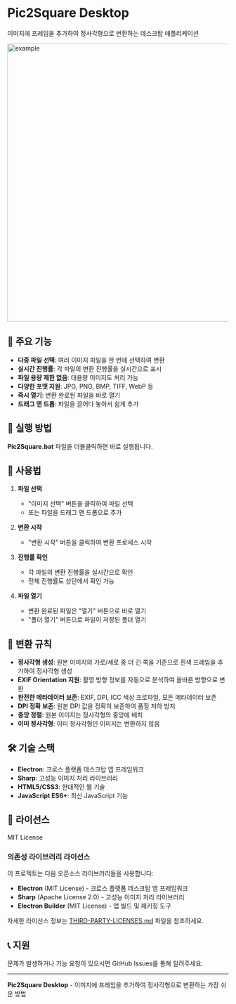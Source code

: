 # Pic2Square Desktop

이미지에 프레임을 추가하여 정사각형으로 변환하는 데스크탑 애플리케이션

<img width="1226" height="633" alt="example" src="https://github.com/user-attachments/assets/be4b3821-f11d-4cf8-8275-3d6c1ac6fd80" />

## 🎯 주요 기능

- **다중 파일 선택**: 여러 이미지 파일을 한 번에 선택하여 변환
- **실시간 진행률**: 각 파일의 변환 진행률을 실시간으로 표시
- **파일 용량 제한 없음**: 대용량 이미지도 처리 가능
- **다양한 포맷 지원**: JPG, PNG, BMP, TIFF, WebP 등
- **즉시 열기**: 변환 완료된 파일을 바로 열기
- **드래그 앤 드롭**: 파일을 끌어다 놓아서 쉽게 추가

## 🚀 실행 방법

**Pic2Square.bat** 파일을 더블클릭하면 바로 실행됩니다.

## 📖 사용법

1. **파일 선택**
   - "이미지 선택" 버튼을 클릭하여 파일 선택
   - 또는 파일을 드래그 앤 드롭으로 추가

2. **변환 시작**
   - "변환 시작" 버튼을 클릭하여 변환 프로세스 시작

3. **진행률 확인**
   - 각 파일의 변환 진행률을 실시간으로 확인
   - 전체 진행률도 상단에서 확인 가능

4. **파일 열기**
   - 변환 완료된 파일은 "열기" 버튼으로 바로 열기
   - "폴더 열기" 버튼으로 파일이 저장된 폴더 열기

## 🔧 변환 규칙

- **정사각형 생성**: 원본 이미지의 가로/세로 중 더 긴 쪽을 기준으로 흰색 프레임을 추가하여 정사각형 생성
- **EXIF Orientation 지원**: 촬영 방향 정보를 자동으로 분석하여 올바른 방향으로 변환
- **완전한 메타데이터 보존**: EXIF, DPI, ICC 색상 프로파일, 모든 메타데이터 보존
- **DPI 정확 보존**: 원본 DPI 값을 정확히 보존하여 품질 저하 방지
- **중앙 정렬**: 원본 이미지는 정사각형의 중앙에 배치
- **이미 정사각형**: 이미 정사각형인 이미지는 변환하지 않음

## 🛠️ 기술 스택

- **Electron**: 크로스 플랫폼 데스크탑 앱 프레임워크
- **Sharp**: 고성능 이미지 처리 라이브러리
- **HTML5/CSS3**: 현대적인 웹 기술
- **JavaScript ES6+**: 최신 JavaScript 기능

## 📝 라이선스

MIT License

### 의존성 라이브러리 라이선스

이 프로젝트는 다음 오픈소스 라이브러리들을 사용합니다:

- **Electron** (MIT License) - 크로스 플랫폼 데스크탑 앱 프레임워크
- **Sharp** (Apache License 2.0) - 고성능 이미지 처리 라이브러리
- **Electron Builder** (MIT License) - 앱 빌드 및 패키징 도구

자세한 라이선스 정보는 [THIRD-PARTY-LICENSES.md](THIRD-PARTY-LICENSES.md) 파일을 참조하세요.


## 📞 지원

문제가 발생하거나 기능 요청이 있으시면 GitHub Issues를 통해 알려주세요.

---

**Pic2Square Desktop** - 이미지에 프레임을 추가하여 정사각형으로 변환하는 가장 쉬운 방법
